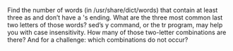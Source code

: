 Find the number of words (in /usr/share/dict/words) that contain at least three
as and don’t have a 's ending. What are the three most common last two letters
of those words? sed’s y command, or the tr program, may help you with case
insensitivity. How many of those two-letter combinations are there? And for a
challenge: which combinations do not occur?
